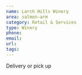 ```yaml
---
name: Larch Hills Winery
area: salmon-arm
category: Retail & Services
type: Winery
phone: 
email: 
url: 
tags:
---
```


Delivery or pick up
